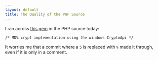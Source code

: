 ```yaml
---
layout: default
title: The Quality of the PHP Source
---
```


I ran across [this gem] in the PHP source today:

	/* MD% crypt implementation using the windows CryptoApi */

It worries me that a commit where a `5` is replaced with `%` made it through, even if it is only in a comment.

[this gem]: http://github.com/php/php-src/blob/b40a054cf117d4e6a001e80e9e9ff120afddee82/ext/standard/php_crypt_r.c#L97
